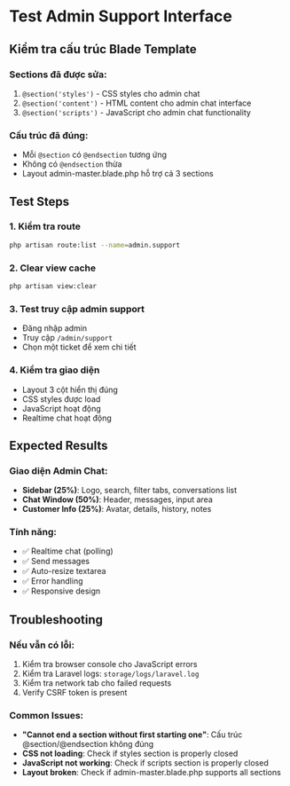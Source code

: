 # Test Admin Support Interface

## Kiểm tra cấu trúc Blade Template

### Sections đã được sửa:
1. `@section('styles')` - CSS styles cho admin chat
2. `@section('content')` - HTML content cho admin chat interface
3. `@section('scripts')` - JavaScript cho admin chat functionality

### Cấu trúc đã đúng:
- Mỗi `@section` có `@endsection` tương ứng
- Không có `@endsection` thừa
- Layout admin-master.blade.php hỗ trợ cả 3 sections

## Test Steps

### 1. Kiểm tra route
```bash
php artisan route:list --name=admin.support
```

### 2. Clear view cache
```bash
php artisan view:clear
```

### 3. Test truy cập admin support
- Đăng nhập admin
- Truy cập `/admin/support`
- Chọn một ticket để xem chi tiết

### 4. Kiểm tra giao diện
- Layout 3 cột hiển thị đúng
- CSS styles được load
- JavaScript hoạt động
- Realtime chat hoạt động

## Expected Results

### Giao diện Admin Chat:
- **Sidebar (25%)**: Logo, search, filter tabs, conversations list
- **Chat Window (50%)**: Header, messages, input area
- **Customer Info (25%)**: Avatar, details, history, notes

### Tính năng:
- ✅ Realtime chat (polling)
- ✅ Send messages
- ✅ Auto-resize textarea
- ✅ Error handling
- ✅ Responsive design

## Troubleshooting

### Nếu vẫn có lỗi:
1. Kiểm tra browser console cho JavaScript errors
2. Kiểm tra Laravel logs: `storage/logs/laravel.log`
3. Kiểm tra network tab cho failed requests
4. Verify CSRF token is present

### Common Issues:
- **"Cannot end a section without first starting one"**: Cấu trúc @section/@endsection không đúng
- **CSS not loading**: Check if styles section is properly closed
- **JavaScript not working**: Check if scripts section is properly closed
- **Layout broken**: Check if admin-master.blade.php supports all sections 
